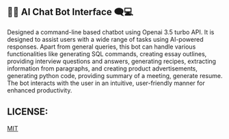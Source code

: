 ## 🤖💬 AI Chat Bot Interface 🗨️💻

Designed a command-line based chatbot using Openai 3.5 turbo API.
It is designed  to assist users with a wide range of tasks using AI-powered responses.
Apart from general queries, this bot can handle various functionalities like generating SQL commands, creating essay outlines, providing interview questions and answers, generating recipes, extracting information from paragraphs, and creating product advertisements, generating python code, providing summary of a meeting, generate resume. The bot interacts with the user in an intuitive, user-friendly manner for enhanced productivity.

## LICENSE:
[MIT](LICENSE.TXT)
